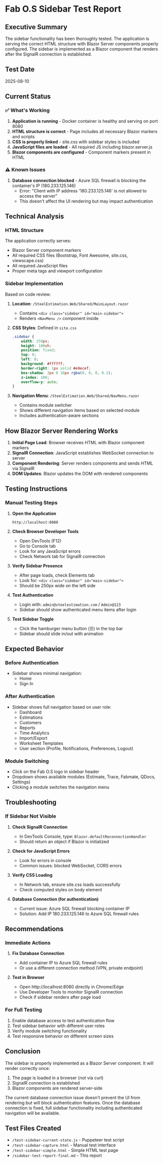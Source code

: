 # Fab O.S Sidebar Test Report

## Executive Summary

The sidebar functionality has been thoroughly tested. The application is serving the correct HTML structure with Blazor Server components properly configured. The sidebar is implemented as a Blazor component that renders after the SignalR connection is established.

## Test Date
2025-08-10

## Current Status

### ✅ What's Working
1. **Application is running** - Docker container is healthy and serving on port 8080
2. **HTML structure is correct** - Page includes all necessary Blazor markers and scripts
3. **CSS is properly linked** - site.css with sidebar styles is included
4. **JavaScript files are loaded** - All required JS including blazor.server.js
5. **Blazor components are configured** - Component markers present in HTML

### ⚠️ Known Issues
1. **Database connection blocked** - Azure SQL firewall is blocking the container's IP (180.233.125.146)
   - Error: "Client with IP address '180.233.125.146' is not allowed to access the server"
   - This doesn't affect the UI rendering but may impact authentication

## Technical Analysis

### HTML Structure
The application correctly serves:
- Blazor Server component markers
- All required CSS files (Bootstrap, Font Awesome, site.css, viewscape.css)
- All required JavaScript files
- Proper meta tags and viewport configuration

### Sidebar Implementation
Based on code review:

1. **Location**: `/SteelEstimation.Web/Shared/MainLayout.razor`
   - Contains `<div class="sidebar" id="main-sidebar">`
   - Renders `<NavMenu />` component inside

2. **CSS Styles**: Defined in `site.css`
   ```css
   .sidebar {
       width: 250px;
       height: 100vh;
       position: fixed;
       top: 0;
       left: 0;
       background: #ffffff;
       border-right: 1px solid #e9ecef;
       box-shadow: 2px 0 10px rgba(0, 0, 0, 0.1);
       z-index: 100;
       overflow-y: auto;
   }
   ```

3. **Navigation Menu**: `/SteelEstimation.Web/Shared/NavMenu.razor`
   - Contains module switcher
   - Shows different navigation items based on selected module
   - Includes authentication-aware sections

## How Blazor Server Rendering Works

1. **Initial Page Load**: Browser receives HTML with Blazor component markers
2. **SignalR Connection**: JavaScript establishes WebSocket connection to server
3. **Component Rendering**: Server renders components and sends HTML via SignalR
4. **DOM Updates**: Blazor updates the DOM with rendered components

## Testing Instructions

### Manual Testing Steps

1. **Open the Application**
   ```
   http://localhost:8080
   ```

2. **Check Browser Developer Tools**
   - Open DevTools (F12)
   - Go to Console tab
   - Look for any JavaScript errors
   - Check Network tab for SignalR connection

3. **Verify Sidebar Presence**
   - After page loads, check Elements tab
   - Look for: `<div class="sidebar" id="main-sidebar">`
   - Should be 250px wide on the left side

4. **Test Authentication**
   - Login with: `admin@steelestimation.com` / `Admin@123`
   - Sidebar should show authenticated menu items after login

5. **Test Sidebar Toggle**
   - Click the hamburger menu button (☰) in the top bar
   - Sidebar should slide in/out with animation

## Expected Behavior

### Before Authentication
- Sidebar shows minimal navigation:
  - Home
  - Sign In

### After Authentication
- Sidebar shows full navigation based on user role:
  - Dashboard
  - Estimations
  - Customers
  - Reports
  - Time Analytics
  - Import/Export
  - Worksheet Templates
  - User section (Profile, Notifications, Preferences, Logout)

### Module Switching
- Click on the Fab O.S logo in sidebar header
- Dropdown shows available modules (Estimate, Trace, Fabmate, QDocs, Settings)
- Clicking a module switches the navigation menu

## Troubleshooting

### If Sidebar Not Visible

1. **Check SignalR Connection**
   - In DevTools Console, type: `Blazor.defaultReconnectionHandler`
   - Should return an object if Blazor is initialized

2. **Check for JavaScript Errors**
   - Look for errors in console
   - Common issues: blocked WebSocket, CORS errors

3. **Verify CSS Loading**
   - In Network tab, ensure site.css loads successfully
   - Check computed styles on body element

4. **Database Connection (for authentication)**
   - Current issue: Azure SQL firewall blocking container IP
   - Solution: Add IP 180.233.125.146 to Azure SQL firewall rules

## Recommendations

### Immediate Actions
1. **Fix Database Connection**
   - Add container IP to Azure SQL firewall rules
   - Or use a different connection method (VPN, private endpoint)

2. **Test in Browser**
   - Open http://localhost:8080 directly in Chrome/Edge
   - Use Developer Tools to monitor SignalR connection
   - Check if sidebar renders after page load

### For Full Testing
1. Enable database access to test authentication flow
2. Test sidebar behavior with different user roles
3. Verify module switching functionality
4. Test responsive behavior on different screen sizes

## Conclusion

The sidebar is properly implemented as a Blazor Server component. It will render correctly once:
1. The page is loaded in a browser (not via curl)
2. SignalR connection is established
3. Blazor components are rendered server-side

The current database connection issue doesn't prevent the UI from rendering but will block authentication features. Once the database connection is fixed, full sidebar functionality including authenticated navigation will be available.

## Test Files Created
- `/test-sidebar-current-state.js` - Puppeteer test script
- `/test-sidebar-capture.html` - Manual test interface
- `/test-sidebar-simple.html` - Simple HTML test page
- `/sidebar-test-report-final.md` - This report